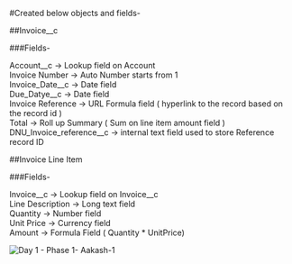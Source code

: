 #Created below objects and fields- 

##Invoice__c

###Fields-

Account__c -> Lookup field on Account <br/>
Invoice Number -> Auto Number starts from 1 <br/>
Invoice_Date__c -> Date field <br/>
Due_Datye__c -> Date field <br/>
Invoice Reference -> URL Formula field ( hyperlink to the record based on the record id ) <br/>
Total -> Roll up Summary ( Sum on line item amount field ) <br/>
DNU_Invoice_reference__c -> internal text field used to store Reference record ID <br/>


##Invoice Line Item <br/>

###Fields- <br/>

Invoice__c -> Lookup field on Invoice__c <br/>
Line Description -> Long text field <br/>
Quantity -> Number field <br/>
Unit Price -> Currency field <br/>
Amount -> Formula Field ( Quantity * UnitPrice) <br/>



![Day 1 - Phase 1- Aakash-1](https://github.com/user-attachments/assets/6bc70b0f-1772-4fa6-b767-b06043d9de43)
